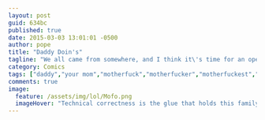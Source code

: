 ```yaml
---
layout: post
guid: 634bc
published: true
date: 2015-03-03 13:01:01 -0500
author: pope
title: "Daddy Doin's"
tagline: "We all came from somewhere, and I think it\'s time for an open and honest discussion on the topic."
category: Comics
tags: ["daddy","your mom","motherfuck","motherfucker","motherfuckest","kind of a cop out post","picking your battles","I pick this one"]
comments: true 
image:
  feature: /assets/img/lol/Mofo.png
  imageHover: "Technical correctness is the glue that holds this family together."
---
```


